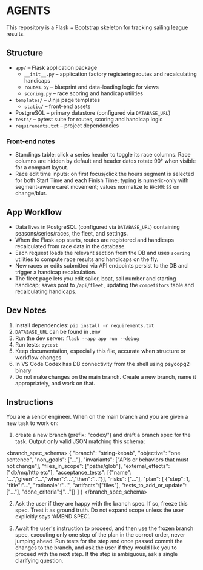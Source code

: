 # AGENTS

This repository is a Flask + Bootstrap skeleton for tracking sailing league results.

## Structure
- `app/` – Flask application package
  - `__init__.py` – application factory registering routes and recalculating handicaps
  - `routes.py` – blueprint and data-loading logic for views
  - `scoring.py` – race scoring and handicap utilities
- `templates/` – Jinja page templates
  - `static/` – front-end assets
- PostgreSQL – primary datastore (configured via `DATABASE_URL`)
- `tests/` – pytest suite for routes, scoring and handicap logic
- `requirements.txt` – project dependencies

### Front-end notes
- Standings table: click a series header to toggle its race columns. Race columns are hidden by default and header dates rotate 90° when visible for a compact layout.
- Race edit time inputs: on first focus/click the hours segment is selected for both Start Time and each Finish Time; typing is numeric-only with segment-aware caret movement; values normalize to `HH:MM:SS` on change/blur.

## App Workflow
- Data lives in PostgreSQL (configured via `DATABASE_URL`) containing seasons/series/races, the fleet, and settings.
- When the Flask app starts, routes are registered and handicaps recalculated from race data in the database.
- Each request loads the relevant section from the DB and uses `scoring` utilities to compute race results and handicaps on the fly.
- New races or edits submitted via API endpoints persist to the DB and trigger a handicap recalculation.
- The fleet page lets you edit sailor, boat, sail number and starting handicap; saves post to `/api/fleet`, updating the `competitors` table and recalculating handicaps.

## Dev Notes
1. Install dependencies: `pip install -r requirements.txt`
2. `DATABASE_URL` can be found in .env
3. Run the dev server: `flask --app app run --debug`
4. Run tests: `pytest`
5. Keep documentation, especially this file, accurate when structure or workflow changes
6. In VS Code Codex has DB connectivity from the shell using psycopg2-binary
7. Do not make changes on the main branch. Create a new branch, name it appropriately, and work on that.

## Instructions

You are a senior engineer. When on the main branch and you are given a new task to work on: 

1) create a new branch (prefix: "codex/") and draft a branch spec for the task. Output only valid JSON matching this schema:

<branch_spec_schema>
{ "branch": "string-kebab",
  "objective": "one sentence",
  "non_goals": ["..."],
  "invariants": ["APIs or behaviors that must not change"],
  "files_in_scope": ["paths/glob"],
  "external_effects": ["db/mq/http etc"],
  "acceptance_tests": [{"name": "...","given":"...","when":"...","then":"..."}],
  "risks": ["..."],
  "plan": [
    {"step": 1, "title":"...", "rationale":"...", "artifacts":["files"], "tests_to_add_or_update":["..."], "done_criteria":["..."]}
  ]
}
</branch_spec_schema>

2) Ask the user if they are happy with the branch spec. If so, freeze this spec. Treat it as ground truth. Do not expand scope unless the user explicitly says ‘AMEND SPEC’.

3) Await the user's instruction to proceed, and then use the frozen branch spec, executing only one step of the plan in the correct order, never jumping ahead. Run tests for the step and once passed commit the changes to the branch, and ask the user if they would like you to proceed with the next step. If the step is ambiguous, ask a single clarifying question.
